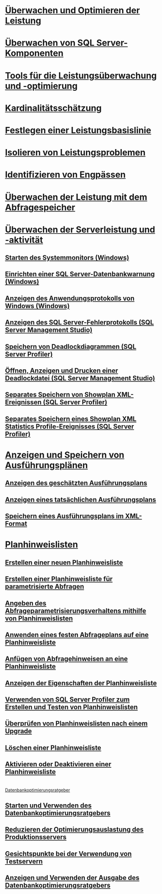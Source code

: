 # [Überwachen und Optimieren der Leistung](monitor-and-tune-for-performance.md)
# [Überwachen von SQL Server-Komponenten](monitor-sql-server-components.md)
# [Tools für die Leistungsüberwachung und -optimierung](performance-monitoring-and-tuning-tools.md)
# [Kardinalitätsschätzung](cardinality-estimation-sql-server.md)
# [Festlegen einer Leistungsbasislinie](establish-a-performance-baseline.md)
# [Isolieren von Leistungsproblemen](isolate-performance-problems.md)
# [Identifizieren von Engpässen](identify-bottlenecks.md)
# [Überwachen der Leistung mit dem Abfragespeicher](monitoring-performance-by-using-the-query-store.md)
# [Überwachen der Serverleistung und -aktivität](server-performance-and-activity-monitoring.md)
## [Starten des Systemmonitors (Windows)](start-system-monitor-windows.md)
## [Einrichten einer SQL Server-Datenbankwarnung (Windows)](set-up-a-sql-server-database-alert-windows.md)
## [Anzeigen des Anwendungsprotokolls von Windows (Windows)](view-the-windows-application-log-windows-10.md)
## [Anzeigen des SQL Server-Fehlerprotokolls (SQL Server Management Studio)](view-the-sql-server-error-log-sql-server-management-studio.md)
## [Speichern von Deadlockdiagrammen (SQL Server Profiler)](save-deadlock-graphs-sql-server-profiler.md)
## [Öffnen, Anzeigen und Drucken einer Deadlockdatei (SQL Server Management Studio)](open-view-and-print-a-deadlock-file-sql-server-management-studio.md)
## [Separates Speichern von Showplan XML-Ereignissen (SQL Server Profiler)](save-showplan-xml-events-separately-sql-server-profiler.md)
## [Separates Speichern eines Showplan XML Statistics Profile-Ereignisses (SQL Server Profiler)](save-showplan-xml-statistics-profile-events-separately-sql-server-profiler.md)
# [Anzeigen und Speichern von Ausführungsplänen](display-and-save-execution-plans.md)
## [Anzeigen des geschätzten Ausführungsplans](display-the-estimated-execution-plan.md)
## [Anzeigen eines tatsächlichen Ausführungsplans](display-an-actual-execution-plan.md)
## [Speichern eines Ausführungsplans im XML-Format](save-an-execution-plan-in-xml-format.md)
# [Planhinweislisten](plan-guides.md)
## [Erstellen einer neuen Planhinweisliste](create-a-new-plan-guide.md)
## [Erstellen einer Planhinweisliste für parametrisierte Abfragen](create-a-plan-guide-for-parameterized-queries.md)
## [Angeben des Abfrageparametrisierungsverhaltens mithilfe von Planhinweislisten](specify-query-parameterization-behavior-by-using-plan-guides.md)
## [Anwenden eines festen Abfrageplans auf eine Planhinweisliste](apply-a-fixed-query-plan-to-a-plan-guide.md)
## [Anfügen von Abfragehinweisen an eine Planhinweisliste](attach-query-hints-to-a-plan-guide.md)
## [Anzeigen der Eigenschaften der Planhinweisliste](view-plan-guide-properties.md)
## [Verwenden von SQL Server Profiler zum Erstellen und Testen von Planhinweislisten](use-sql-server-profiler-to-create-and-test-plan-guides.md)
## [Überprüfen von Planhinweislisten nach einem Upgrade](validate-plan-guides-after-upgrade.md)
## [Löschen einer Planhinweisliste](delete-a-plan-guide.md)
## [Aktivieren oder Deaktivieren einer Planhinweisliste](enable-or-disable-a-plan-guide.md)
# 
  [Datenbankoptimierungsratgeber](database-engine-tuning-advisor.md)
## [Starten und Verwenden des Datenbankoptimierungsratgebers](start-and-use-the-database-engine-tuning-advisor.md)
## [Reduzieren der Optimierungsauslastung des Produktionsservers](reduce-the-production-server-tuning-load.md)
## [Gesichtspunkte bei der Verwendung von Testservern](considerations-for-using-test-servers.md)
## [Anzeigen und Verwenden der Ausgabe des Datenbankoptimierungsratgebers](view-and-work-with-the-output-from-the-database-engine-tuning-advisor.md)
